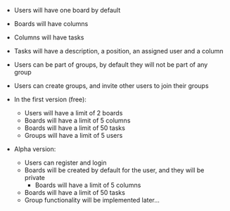 - Users will have one board by default
- Boards will have columns
- Columns will have tasks
- Tasks will have a description, a position, an assigned user and a column

- Users can be part of groups, by default they will not be part of any group
- Users can create groups, and invite other users to join their groups

- In the first version (free):

  - Users will have a limit of 2 boards
  - Boards will have a limit of 5 columns
  - Boards will have a limit of 50 tasks
  - Groups will have a limit of 5 users

- Alpha version:
  - Users can register and login
  - Boards will be created by default for the user, and they will be private
    - Boards will have a limit of 5 columns
  - Boards will have a limit of 50 tasks
  - Group functionality will be implemented later...
